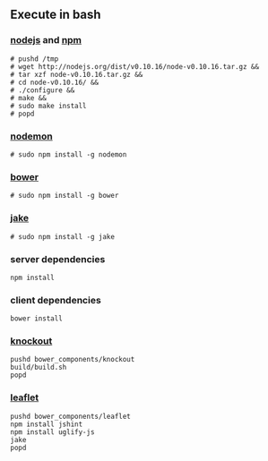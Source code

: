 ## Execute in bash

### [nodejs](http://nodejs.org/) and [npm](http://npmjs.org/)
    # pushd /tmp
    # wget http://nodejs.org/dist/v0.10.16/node-v0.10.16.tar.gz &&
    # tar xzf node-v0.10.16.tar.gz &&
    # cd node-v0.10.16/ &&
    # ./configure &&
    # make &&
    # sudo make install
    # popd

### [nodemon](http://remy.github.io/nodemon/)
    # sudo npm install -g nodemon

### [bower](http://bower.io/)
    # sudo npm install -g bower

### [jake](https://npmjs.org/package/jake)
    # sudo npm install -g jake

### server dependencies
    npm install

### client dependencies
    bower install

### [knockout](http://knockoutjs.com/)
    pushd bower_components/knockout
    build/build.sh
    popd

### [leaflet](http://leafletjs.com/)
    pushd bower_components/leaflet
    npm install jshint
    npm install uglify-js
    jake
    popd
